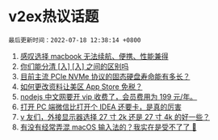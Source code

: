 # v2ex热议话题

`最后更新时间：2022-07-18 12:38:14 +0800`

1. [感叹选择 macbook 无法续航、便携、性能兼得](https://www.v2ex.com/t/866764)
1. [你们能分清 [入] [⼊] 之间的区别吗](https://www.v2ex.com/t/866890)
1. [目前主流 PCIe NVMe 协议的固态硬盘寿命能有多长？](https://www.v2ex.com/t/866773)
1. [如何更改资料让美区 App Store 免税？](https://www.v2ex.com/t/866775)
1. [nodejs 中文网要开 vip 收费了，会员费用为 199 元/年。](https://www.v2ex.com/t/866787)
1. [打开 PC 端微信比打开个 IDEA 还要卡，是真的厉害](https://www.v2ex.com/t/866882)
1. [v 友们，外接显示器选择 27 寸 2k 还是 27 寸 4k 的好一些？](https://www.v2ex.com/t/866804)
1. [有没有经常弄混 macOS 输入法的？我实在是受不了了 😤](https://www.v2ex.com/t/866880)

